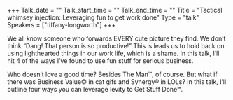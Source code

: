 +++
Talk_date = ""
Talk_start_time = ""
Talk_end_time = ""
Title = "Tactical whimsey injection: Leveraging fun to get work done"
Type = "talk"
Speakers = ["tiffany-longworth"]
+++

We all know someone who forwards EVERY cute picture they find. We don’t think “Dang! That person is so productive!” This is leads us to hold back on using lighthearted things in our work life, which is a shame. In this talk, I’ll hit 4 of the ways I’ve found to use fun stuff for serious business.

Who doesn’t love a good time? Besides The Man™, of course. But what if there was Business Value© in cat gifs and Synergy® in LOLs? In this talk, I’ll outline four ways you can leverage levity to Get Stuff Done℠.
